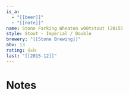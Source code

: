 ```yaml
---
is_a:
  - "[[beer]]"
  - "[[note]]"
name: Stone Farking Wheaton w00tstout (2015)
style: Stout - Imperial / Double
brewery: "[[Stone Brewing]]"
abv: 13
rating: 👍👍
last: "[[2015-12]]"
---
```

# Notes

